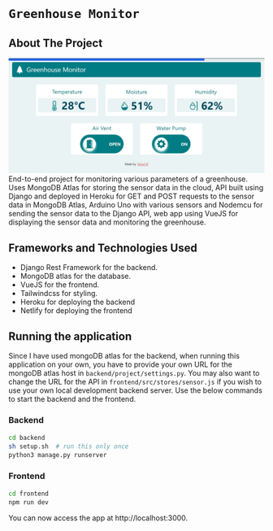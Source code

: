 <br>

# `Greenhouse Monitor`

## About The Project

![dashboard](images/app.JPG "Title")
End-to-end project for monitoring various parameters of a
greenhouse. Uses MongoDB Atlas for storing the sensor data in the cloud, API built using Django and deployed in Heroku for
GET and POST requests to the sensor data in MongoDB Atlas, Arduino Uno with various sensors and Nodemcu for sending
the sensor data to the Django API, web app using VueJS for displaying the sensor data and monitoring the greenhouse.


## Frameworks and Technologies Used

* Django Rest Framework for the backend.
* MongoDB atlas for the database.
* VueJS for the frontend.
* Tailwindcss for styling.
* Heroku for deploying the backend
* Netlify for deploying the frontend

## Running the application
Since I have used mongoDB atlas for the backend, when running this application on your own, you have to provide your own URL for the mongoDB atlas host in `backend/project/settings.py`. You may also want to change the URL for the API in `frontend/src/stores/sensor.js` if you wish to use your own local development backend server. Use the below commands to start the backend and the frontend.

### Backend
```sh
cd backend
sh setup.sh  # run this only once
python3 manage.py runserver
```

### Frontend
```sh
cd frontend
npm run dev
```
You can now access the app at http://localhost:3000.